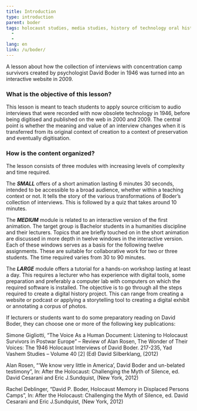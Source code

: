 ```yaml
---
title: Introduction
type: introduction
parent: boder
tags: holocaust studies, media studies, history of technology oral history,
  -
  -
lang: en
link: /u/boder/
---
```




A lesson about how the collection of interviews with concentration camp survivors created by psychologist David Boder in 1946 was turned into an interactive website in 2009.

<!-- more -->

### What is the objective of this lesson?

<!-- section-contents -->

This lesson is meant to teach students to apply source criticism to audio interviews that were recorded with now obsolete technology in 1946, before being digitised and published on the web in 2000 and 2009. The central point is whether the meaning and value of an interview changes when it is transferred from its original context of creation to a context of preservation and eventually digitisation.

<!-- section -->

### How is the content organized?

<!-- section-contents -->

The lesson consists of three modules with increasing levels of complexity and time required.

The ***SMALL*** offers of a short animation lasting 6 minutes 30 seconds, intended to be accessible to a broad audience, whether within a teaching context or not. It tells the story of the various transformations of Boder’s collection of interviews. This is followed by a quiz that takes around 10 minutes.

The ***MEDIUM*** module is related to an interactive version of the first animation. The target group is Bachelor students in a humanities discipline and their lecturers. Topics that are briefly touched on in the short animation are discussed in more depth in twelve windows in the interactive version. Each of these windows serves as a basis for the following twelve assignments. These are suitable for collaborative work for two or three students. The time required varies from 30 to 90 minutes. 

The ***LARGE*** module offers a tutorial for a hands-on workshop lasting at least a day. This requires a lecturer who has experience with digital tools, some preparation and preferably a computer lab with computers on which the required software is installed. The objective is to go through all the steps required to create a digital history project. This can range from creating a website or podcast or applying a storytelling tool to creating a digital exhibit or annotating a corpus of photos.

If lecturers or students want to do some preparatory reading on David Boder, they can choose one or more of the following key publications:

Simone Gigliotti, “The Voice As a Human Document: Listening to Holocaust Survivors in Postwar Europe” – Review of Alan Rosen, The Wonder of Their Voices: The 1946 Holocaust Interviews of David Boder. 217-235, Yad Vashem Studies – Volume 40 [2] (Ed) David Silberklang, (2012)

Alan Rosen, “‘We know very little in America’, David Boder and un-belated testimony”, In: After the Holocaust: Challenging the Myth of Silence, ed. David Cesarani and Eric J.Sundquist, (New York, 2012)

Rachel Deblinger, “David P. Boder, Holocaust Memory in Displaced Persons Camps”, In: After the Holocaust: Challenging the Myth of Silence, ed. David Cesarani and Eric J.Sundquist, (New York, 2012)
